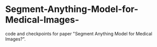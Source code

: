# Segment-Anything-Model-for-Medical-Images-
code and checkpoints for paper "Segment Anything Model for Medical Images?".
